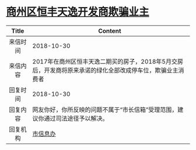 # [商州区恒丰天逸开发商欺骗业主](http://www.shangluo.gov.cn/zmhd/ldxxxx.jsp?urltype=leadermail.LeaderMailContentUrl&wbtreeid=1112&leadermailid=4979)

| Title |                          Content                          |
|:-----:|-----------------------------------------------------------|
| 来信时间  | 2018-10-30                                                |
| 来信内容  | 2017年在商州区恒丰天逸二期买的房子，2018年5月交房后，开发商将原来承诺的绿化全部改成停车位，欺骗业主消费者 |
| 回复时间  | 2018-10-30                                                |
| 回复内容  | 网友你好，你所反映的问题不属于“市长信箱”受理范围，建议你通过司法途径予以解决。                  |
| 回复机构  | [市信息办](../../category/agencies/市信息办.md)                   |